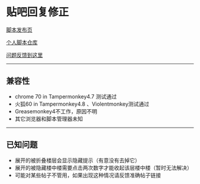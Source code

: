 贴吧回复修正
=========================

[脚本发布页](https://greasyfork.org/zh-CN/scripts/375218)

[个人脚本仓库](https://github.com/indefined/UserScripts)

[问题反馈到这里](https://github.com/indefined/UserScripts/issues)

-------------------------
## 兼容性

- chrome 70 in Tampermonkey4.7 测试通过
- 火狐60 in Tampermonkey4.8 、Violentmonkey测试通过
- Greasemonkey4不工作，原因不明
- 其它浏览器和脚本管理器未知

-------------------------
## 已知问题

- 展开的被折叠楼层会显示隐藏提示（有意没有去掉它）
- 展开的被隐藏楼中楼需要点击两次数字才能收起该层楼中楼（暂时无法解决）
- 可能对某些帖子不管用，如果出现这种情况请反馈准确帖子链接
